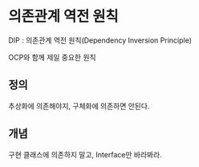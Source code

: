 # 의존관계 역전 원칙

DIP : 의존관계 역전 원칙(Dependency Inversion Principle)

OCP와 함께 제일 중요한 원칙

## 정의
추상화에 의존해야지, 구체화에 의존하면 안된다.

## 개념
구현 클래스에 의존하지 말고, Interface만 바라봐라.

